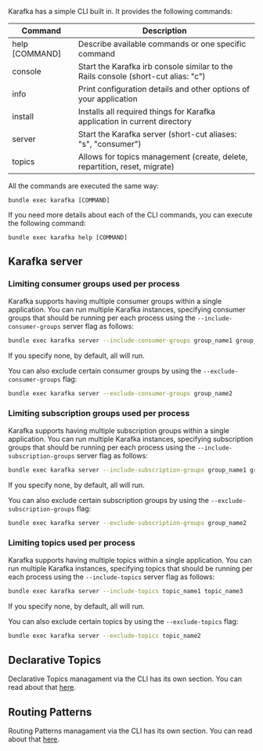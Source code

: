 Karafka has a simple CLI built in. It provides the following commands:

| Command        | Description                                                                       |
|----------------|-----------------------------------------------------------------------------------|
| help [COMMAND] | Describe available commands or one specific command                               |
| console        | Start the Karafka irb console similar to the Rails console (short-cut alias: "c") |
| info           | Print configuration details and other options of your application                 |
| install        | Installs all required things for Karafka application in current directory         |
| server         | Start the Karafka server (short-cut aliases: "s", "consumer")                     |
| topics         | Allows for topics management (create, delete, repartition, reset, migrate)        |

All the commands are executed the same way:

```
bundle exec karafka [COMMAND]
```

If you need more details about each of the CLI commands, you can execute the following command:

```
bundle exec karafka help [COMMAND]
```

## Karafka server

### Limiting consumer groups used per process

Karafka supports having multiple consumer groups within a single application. You can run multiple Karafka instances, specifying consumer groups that should be running per each process using the ```--include-consumer-groups``` server flag as follows:

```bash
bundle exec karafka server --include-consumer-groups group_name1 group_name3
```

If you specify none, by default, all will run.

You can also exclude certain consumer groups by using the `--exclude-consumer-groups` flag:

```bash
bundle exec karafka server --exclude-consumer-groups group_name2
```

### Limiting subscription groups used per process

Karafka supports having multiple subscription groups within a single application. You can run multiple Karafka instances, specifying subscription groups that should be running per each process using the ```--include-subscription-groups``` server flag as follows:

```bash
bundle exec karafka server --include-subscription-groups group_name1 group_name3
```

If you specify none, by default, all will run.

You can also exclude certain subscription groups by using the `--exclude-subscription-groups` flag:

```bash
bundle exec karafka server --exclude-subscription-groups group_name2
```

### Limiting topics used per process

Karafka supports having multiple topics within a single application. You can run multiple Karafka instances, specifying topics that should be running per each process using the ```--include-topics``` server flag as follows:

```bash
bundle exec karafka server --include-topics topic_name1 topic_name3
```

If you specify none, by default, all will run.

You can also exclude certain topics by using the `--exclude-topics` flag:

```bash
bundle exec karafka server --exclude-topics topic_name2
```

## Declarative Topics

Declarative Topics managament via the CLI has its own section. You can read about that [here](Declarative-Topics).

## Routing Patterns

Routing Patterns managament via the CLI has its own section. You can read about that [here](Pro-Routing-Patterns#limiting-patterns-used-per-process).
